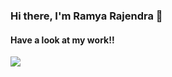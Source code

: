 ### Hi there, I'm Ramya Rajendra 👋

#### Have a look at my work!!

![](https://visitor-badge.laobi.icu/badge?page_id=Ramyarajendra.ramyarajendra)
